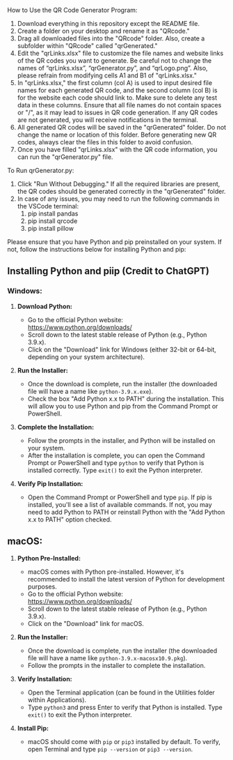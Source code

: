 How to Use the QR Code Generator Program:

1. Download everything in this repository except the README file.
2. Create a folder on your desktop and rename it as "QRcode."
3. Drag all downloaded files into the "QRcode" folder. Also, create a subfolder within "QRcode" called "qrGenerated."
4. Edit the "qrLinks.xlsx" file to customize the file names and website links of the QR codes you want to generate. Be careful not to change the names of “qrLinks.xlsx”, “qrGenerator.py”, and “qrLogo.png”. Also, please refrain from modifying cells A1 and B1 of "qrLinks.xlsx."
5. In "qrLinks.xlsx," the first column (col A) is used to input desired file names for each generated QR code, and the second column (col B) is for the website each code should link to. Make sure to delete any test data in these columns. Ensure that all file names do not contain spaces or "/", as it may lead to issues in QR code generation. If any QR codes are not generated, you will receive notifications in the terminal.
6. All generated QR codes will be saved in the "qrGenerated" folder. Do not change the name or location of this folder. Before generating new QR codes, always clear the files in this folder to avoid confusion.
7. Once you have filled "qrLinks.xlsx" with the QR code information, you can run the "qrGenerator.py" file.

To Run qrGenerator.py:

1. Click "Run Without Debugging." If all the required libraries are present, the QR codes should be generated correctly in the "qrGenerated" folder.
2. In case of any issues, you may need to run the following commands in the VSCode terminal:
   1. pip install pandas
   2. pip install qrcode
   3. pip install pillow

Please ensure that you have Python and pip preinstalled on your system. If not, follow the instructions below for installing Python and pip:

## Installing Python and piip (Credit to ChatGPT)

### Windows:
1. **Download Python:**
   - Go to the official Python website: https://www.python.org/downloads/
   - Scroll down to the latest stable release of Python (e.g., Python 3.9.x).
   - Click on the "Download" link for Windows (either 32-bit or 64-bit, depending on your system architecture).

2. **Run the Installer:**
   - Once the download is complete, run the installer (the downloaded file will have a name like `python-3.9.x.exe`).
   - Check the box "Add Python x.x to PATH" during the installation. This will allow you to use Python and pip from the Command Prompt or PowerShell.

3. **Complete the Installation:**
   - Follow the prompts in the installer, and Python will be installed on your system.
   - After the installation is complete, you can open the Command Prompt or PowerShell and type `python` to verify that Python is installed correctly. Type `exit()` to exit the Python interpreter.

4. **Verify Pip Installation:**
   - Open the Command Prompt or PowerShell and type `pip`. If pip is installed, you'll see a list of available commands. If not, you may need to add Python to PATH or reinstall Python with the "Add Python x.x to PATH" option checked.

## macOS:
1. **Python Pre-Installed:**
   - macOS comes with Python pre-installed. However, it's recommended to install the latest version of Python for development purposes.
   - Go to the official Python website: https://www.python.org/downloads/
   - Scroll down to the latest stable release of Python (e.g., Python 3.9.x).
   - Click on the "Download" link for macOS.

2. **Run the Installer:**
   - Once the download is complete, run the installer (the downloaded file will have a name like `python-3.9.x-macosx10.9.pkg`).
   - Follow the prompts in the installer to complete the installation.

3. **Verify Installation:**
   - Open the Terminal application (can be found in the Utilities folder within Applications).
   - Type `python3` and press Enter to verify that Python is installed. Type `exit()` to exit the Python interpreter.

4. **Install Pip:**
   - macOS should come with `pip` or `pip3` installed by default. To verify, open Terminal and type `pip --version` or `pip3 --version`.
